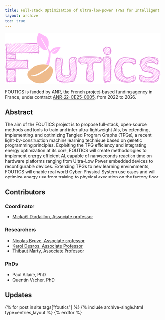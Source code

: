 ```yaml
---
title: Full-stack Optimization of Ultra-low-power TPGs for Intelligent Cyberphysical Systems (FOUTICS)
layout: archive
toc: true
---
```


![Foutics](/assets/images/foutics-logo_color_large.png)

FOUTICS is funded by ANR, the French project-based funding agency in France, under contract [ANR-22-CE25-0005](https://anr.fr/Project-ANR-22-CE25-0005), from 2022 to 2026.

## Abstract

The aim of the FOUTICS project is to propose full-stack, open-source methods and tools to train and infer ultra-lightweight AIs, by extending, implementing, and optimizing Tangled Program Graphs (TPGs), a recent light-by-construction machine learning technique based on genetic programming principles. Exploiting the TPG efficiency and integrating energy optimization at its core, FOUTICS will create methodologies to implement energy efficient AI, capable of nanoseconds reaction time on hardware platforms ranging from Ultra-Low Power embedded devices to reconfigurable devices. Extending TPGs to new learning environments, FOUTICS will enable real world Cyber-Physical System use cases and will optimize energy use from training to physical execution on the factory floor.

## Contributors

### Coordinator

- [Mickaël Dardaillon, Associate professor](http://dardarel.github.io/)

### Researchers

- [Nicolas Beuve, Associate professor](http://www.beuve.net/)
- [Karol Desnos, Associate Professor](http://kdesnos.fr/)
- [Thibaut Marty, Associate Professor](https://thibautmarty.fr/)

### PhDs

- Paul Allaire, PhD
- Quentin Vacher, PhD

## Updates

{% for post in site.tags["foutics"] %}
    {% include archive-single.html type=entries_layout %}
{% endfor %}